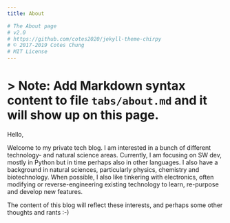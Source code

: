 ```yaml
---
title: About

# The About page
# v2.0
# https://github.com/cotes2020/jekyll-theme-chirpy
# © 2017-2019 Cotes Chung
# MIT License
---
```


# > **Note**: Add Markdown syntax content to file `tabs/about.md` and it will show up on this page.

Hello,


Welcome to my private tech blog. I am interested in a bunch of different technology- and natural science areas. Currently, I am focusing on SW dev, mostly in Python but in time perhaps also in other languages. I also have a background in natural sciences, particularly physics, chemistry and biotechnology. When possible, I also like tinkering with electronics, often modifying or reverse-engineering existing technology to learn, re-purpose and develop new features.

The content of this blog will reflect these interests, and perhaps some other thoughts and rants :-)